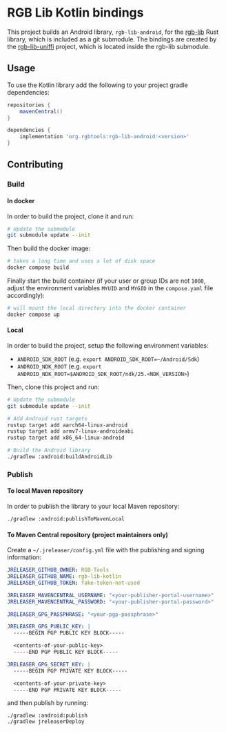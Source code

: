# RGB Lib Kotlin bindings

This project builds an Android library, `rgb-lib-android`, for the [rgb-lib]
Rust library, which is included as a git submodule. The bindings are created by
the [rgb-lib-uniffi] project, which is located inside the rgb-lib submodule.

## Usage

To use the Kotlin library add the following to your project gradle dependencies:
```groovy
repositories {
    mavenCentral()
}

dependencies {
    implementation 'org.rgbtools:rgb-lib-android:<version>'
}
```

## Contributing

### Build

#### In docker

In order to build the project, clone it and run:
```bash
# Update the submodule
git submodule update --init
```

Then build the docker image:
```bash
# takes a long time and uses a lot of disk space
docker compose build
```

Finally start the build container (if your user or group IDs are not `1000`,
adjust the environment variables `MYUID` and `MYGID` in the `compose.yaml` file
accordingly):
```bash
# will mount the local directory into the docker container
docker compose up
```

#### Local

In order to build the project, setup the following environment variables:
- `ANDROID_SDK_ROOT` (e.g. `export ANDROID_SDK_ROOT=~/Android/Sdk`)
- `ANDROID_NDK_ROOT` (e.g. `export ANDROID_NDK_ROOT=$ANDROID_SDK_ROOT/ndk/25.<NDK_VERSION>`)

Then, clone this project and run:
```bash
# Update the submodule
git submodule update --init

# Add Android rust targets
rustup target add aarch64-linux-android
rustup target add armv7-linux-androideabi
rustup target add x86_64-linux-android

# Build the Android library
./gradlew :android:buildAndroidLib
```

### Publish

#### To local Maven repository

In order to publish the library to your local Maven repository:
```bash
./gradlew :android:publishToMavenLocal
```

#### To Maven Central repository (project maintainers only)

Create a `~/.jreleaser/config.yml` file with the publishing and signing information:
```yaml
JRELEASER_GITHUB_OWNER: RGB-Tools
JRELEASER_GITHUB_NAME: rgb-lib-kotlin
JRELEASER_GITHUB_TOKEN: fake-token-not-used

JRELEASER_MAVENCENTRAL_USERNAME: "<your-publisher-portal-username>"
JRELEASER_MAVENCENTRAL_PASSWORD: "<your-publisher-portal-password>"

JRELEASER_GPG_PASSPHRASE: "<your-pgp-passphrase>"

JRELEASER_GPG_PUBLIC_KEY: |
  -----BEGIN PGP PUBLIC KEY BLOCK-----

  <contents-of-your-public-key>
  -----END PGP PUBLIC KEY BLOCK-----

JRELEASER_GPG_SECRET_KEY: |
  -----BEGIN PGP PRIVATE KEY BLOCK-----

  <contents-of-your-private-key>
  -----END PGP PRIVATE KEY BLOCK-----
```
and then publish by running:
```shell
./gradlew :android:publish
./gradlew jreleaserDeploy
```


[rgb-lib]: https://github.com/RGB-Tools/rgb-lib
[rgb-lib-uniffi]: https://github.com/RGB-Tools/rgb-lib/tree/master/bindings/uniffi

